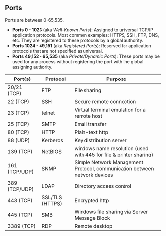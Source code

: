 ## Ports
Ports are between 0-65,535.

- **Ports 0 - 1023** (aka *Well-Known Ports*): Assigned to universal TCP/IP application protocols. Most common examples: HTTPS, SSH, FTP, DNS, etc. They are registered to these protocols by a global authority.
- **Ports 1024 - 49,151** (aka *Registered Ports*): Reserved for application protocols that are not specified as universal.
- **Ports 49,152 - 65,535** (aka *Private/Dynamic Ports*): These ports may be used for any process without registering the port with the global assigning authority.

| Port(s)       | Protocol        | Purpose                                                                   |
| ------------- | --------------- | ------------------------------------------------------------------------- |
| 20/21 (TCP)   | FTP             | File sharing                                                              |
| 22 (TCP)      | SSH             | Secure remote connection                                                  |
| 23 (TCP)      | telnet          | Virtual terminal emulation for a remote host                              |
| 25 (TCP)      | SMTP            | Email transfer                                                            |
| 80 (TCP)      | HTTP            | Plain-text http                                                           |
| 88 (UDP)      | Kerberos        | Key distribution server                                                   |
| 139 (TCP)     | NetBIOS         | windows name resolution (used with 445 for file & printer sharing)        |
| 161 (TCP/UDP) | SNMP            | Simple Network Management Protocol, communication between network devices |
| 389 (TCP/UDP) | LDAP            | Directory access control                                                  |
| 443 (TCP)     | SSL/TLS (HTTPS) | Encrypted http                                                            |
| 445 (TCP)     | SMB             | Windows file sharing via Server Message Block                             |
| 3389 (TCP)    | RDP             | Remote desktop                                                            |
